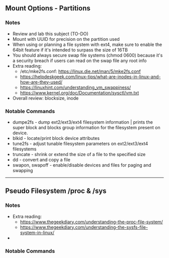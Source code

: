 ## Mount Options - Partitions

### Notes

* Review and lab this subject (TO-DO)
* Mount with UUID for precision on the partition used
* When using or planning a file system with ext4, make sure to enable the 64bit feature if it's intended to surpass the size of 16TB
* You should always secure swap file systems (chmod 0600) because it's a security breach if users can read on the swap file any root info
* Extra reading:
  * /etc/mke2fs.conf: https://linux.die.net/man/5/mke2fs.conf
  * https://helpdeskgeek.com/linux-tips/what-are-inodes-in-linux-and-how-are-they-used/
  * https://linuxhint.com/understanding_vm_swappiness/
  * https://www.kernel.org/doc/Documentation/sysctl/vm.txt
* Overall review: blocksize, inode

### Notable Commands

* dumpe2fs - dump ext2/ext3/ext4 filesystem information | prints the super block and blocks group information for the  filesystem present on device.
* blkid - locate/print block device attributes
* tune2fs - adjust tunable filesystem parameters on ext2/ext3/ext4 filesystems
* truncate - shrink or extend the size of a file to the specified size
* dd - convert and copy a file
* swapon, swapoff - enable/disable devices and files for paging and swapping

---

## Pseudo Filesystem /proc & /sys

### Notes

* Extra reading:
  * https://www.thegeekdiary.com/understanding-the-proc-file-system/
  * https://www.thegeekdiary.com/understanding-the-sysfs-file-system-in-linux/
* 

### Notable Commands
